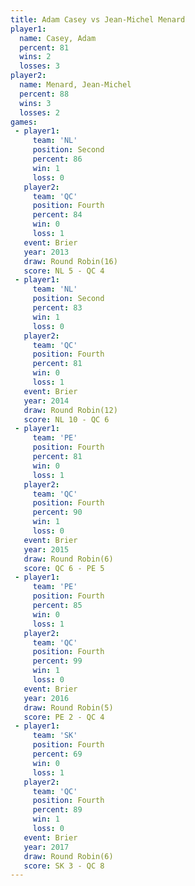 ```yaml
---
title: Adam Casey vs Jean-Michel Menard
player1:                   
  name: Casey, Adam        
  percent: 81              
  wins: 2                  
  losses: 3                
player2:                   
  name: Menard, Jean-Michel
  percent: 88              
  wins: 3                  
  losses: 2                
games:
 - player1:          
     team: 'NL'      
     position: Second
     percent: 86     
     win: 1          
     loss: 0         
   player2:          
     team: 'QC'      
     position: Fourth
     percent: 84     
     win: 0          
     loss: 1         
   event: Brier         
   year: 2013           
   draw: Round Robin(16)
   score: NL 5 - QC 4   
 - player1:          
     team: 'NL'      
     position: Second
     percent: 83     
     win: 1          
     loss: 0         
   player2:          
     team: 'QC'      
     position: Fourth
     percent: 81     
     win: 0          
     loss: 1         
   event: Brier         
   year: 2014           
   draw: Round Robin(12)
   score: NL 10 - QC 6  
 - player1:          
     team: 'PE'      
     position: Fourth
     percent: 81     
     win: 0          
     loss: 1         
   player2:          
     team: 'QC'      
     position: Fourth
     percent: 90     
     win: 1          
     loss: 0         
   event: Brier        
   year: 2015          
   draw: Round Robin(6)
   score: QC 6 - PE 5  
 - player1:          
     team: 'PE'      
     position: Fourth
     percent: 85     
     win: 0          
     loss: 1         
   player2:          
     team: 'QC'      
     position: Fourth
     percent: 99     
     win: 1          
     loss: 0         
   event: Brier        
   year: 2016          
   draw: Round Robin(5)
   score: PE 2 - QC 4  
 - player1:          
     team: 'SK'      
     position: Fourth
     percent: 69     
     win: 0          
     loss: 1         
   player2:          
     team: 'QC'      
     position: Fourth
     percent: 89     
     win: 1          
     loss: 0         
   event: Brier        
   year: 2017          
   draw: Round Robin(6)
   score: SK 3 - QC 8  
---
```

